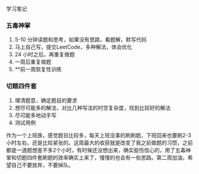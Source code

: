 学习笔记

### 五毒神掌

1. 5-10 分钟读题和思考，如果没有思路，看题解，默写代码
2. 马上自己写，提交LeetCode，多种解法，体会优化
3. 24 小时之后，再重复做题
4. 一周后重复做题
5. **前一周恢复性训练

### 切题四件套

1. 理清题意，确定题目的要求
2. 想尽可能多的解法，对比几种写法的时空复杂度，找到比较好的解法
3. 尽可能多地动手写
4. 测试用例



作为一个上班族，感觉题目比较多，每天上班没事的刷刷题，下班回来也要刷2-3小时左右，还是比较紧张的。这周最大的收获就是改变了我之前做题的习惯，之前都是一道题想差不多2个小时，有时候还没想出来，确实挺伤信心的，用了五毒神掌和切题四件套刷题的效率确实上来了，慢慢的也会有一些思路。第二周加油，希望自己不要放弃，不要掉队。

